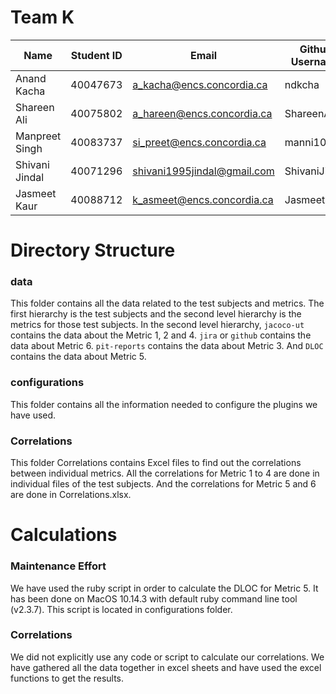 # Team K

|Name|Student ID|Email|Github Username|
|----|----------|-----|---------------|
Anand Kacha|40047673|a_kacha@encs.concordia.ca|ndkcha
Shareen Ali|40075802|a_hareen@encs.concordia.ca|ShareenAli
Manpreet Singh|40083737|si_preet@encs.concordia.ca|manni1067
Shivani Jindal|40071296|shivani1995jindal@gmail.com|ShivaniJindal
Jasmeet Kaur|40088712|k_asmeet@encs.concordia.ca|Jasmeet8

# Directory Structure

### data
This folder contains all the data related to the test subjects and metrics. The first hierarchy is the test subjects and the second level hierarchy is the metrics for those test subjects. In the second level hierarchy, `jacoco-ut` contains the data about the Metric 1, 2 and 4. `jira` or `github` contains the data about Metric 6. `pit-reports` contains the data about Metric 3. And `DLOC` contains the data about Metric 5.

### configurations
This folder contains all the information needed to configure the plugins we have used.


### Correlations
This folder Correlations contains Excel files to find out the correlations between individual metrics.
All the correlations for Metric 1 to 4 are done in individual files of the test subjects. And the correlations for Metric 5 and 6 are done in Correlations.xlsx.


# Calculations
### Maintenance Effort
We have used the ruby script in order to calculate the DLOC for Metric 5. It has been done on MacOS 10.14.3 with default ruby command line tool (v2.3.7). This script is located in configurations folder.

### Correlations
We did not explicitly use any code or script to calculate our correlations. We have gathered all the data together in excel sheets and have used the excel functions to get the results.
